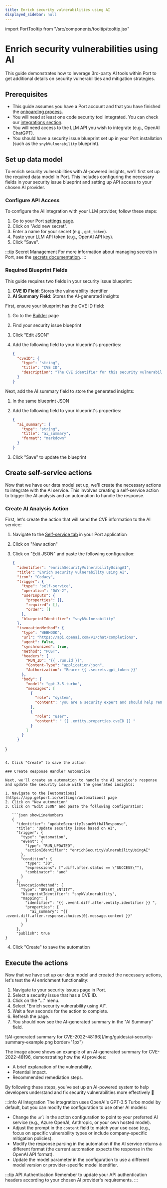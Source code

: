 ```yaml
---
title: Enrich security vulnerabilities using AI
displayed_sidebar: null
---
```


import PortTooltip from "/src/components/tooltip/tooltip.jsx"

# Enrich security vulnerabilities using AI

This guide demonstrates how to leverage 3rd-party AI tools within Port to get additional details on security vulnerabilities and mitigation strategies.

## Prerequisites

- This guide assumes you have a Port account and that you have finished the [onboarding process](https://docs.getport.io/quickstart).
- You will need at least one code security tool integrated. You can check our [integrations section](https://docs.getport.io/build-your-software-catalog/sync-data-to-catalog/code-quality-security/).
- You will need access to the LLM API you wish to integrate (e.g., OpenAI ChatGPT).
- You should have a security issue blueprint set up in your Port installation (such as the `snykVulnerability` blueprint).

## Set up data model

To enrich security vulnerabilities with AI-powered insights, we'll first set up the required data model in Port. This includes configuring the necessary fields in your security issue blueprint and setting up API access to your chosen AI provider.

### Configure API Access

To configure the AI integration with your LLM provider, follow these steps:

1. Go to your Port [settings page](https://app.getport.io/settings/secrets).
2. Click on "Add new secret".
3. Enter a name for your secret (e.g., `gpt_token`).
4. Paste your LLM API token (e.g., OpenAI API key).
5. Click "Save".

:::tip Secret Management
For more information about managing secrets in Port, see the [secrets documentation](https://docs.getport.io/sso-rbac/port-secrets/).
:::

### Required Blueprint Fields

This guide requires two fields in your security issue blueprint:

1. **CVE ID Field**: Stores the vulnerability identifier
2. **AI Summary Field**: Stores the AI-generated insights

First, ensure your blueprint has the CVE ID field:

1. Go to the [Builder](https://app.getport.io/settings/data-model) page
2. Find your security issue blueprint
3. Click "Edit JSON"
4. Add the following field to your blueprint's properties:

   ```json
   {
     "cveID": {
       "type": "string",
       "title": "CVE ID",
       "description": "The CVE identifier for this security vulnerability"
     }
   }
   ```

Next, add the AI summary field to store the generated insights:

1. In the same blueprint JSON
2. Add the following field to your blueprint's properties:

   ```json
   {
     "ai_summary": {
       "type": "string",
       "title": "ai_summary",
       "format": "markdown"
     }
   }
   ```

3. Click "Save" to update the blueprint

## Create self-service actions

Now that we have our data model set up, we'll create the necessary actions to integrate with the AI service. This involves creating a self-service action to trigger the AI analysis and an automation to handle the response.

### Create AI Analysis Action

First, let's create the action that will send the CVE information to the AI service:

1. Navigate to the [Self-service tab](https://app.getport.io/self-serve) in your Port application
2. Click on "New action"
3. Click on "Edit JSON" and paste the following configuration:

   ```json showLineNumbers
   {
     "identifier": "enrichSecurityVulnerabilityUsingAI",
     "title": "Enrich security vulnerability using AI",
     "icon": "Codacy",
     "trigger": {
       "type": "self-service",
       "operation": "DAY-2",
       "userInputs": {
         "properties": {},
         "required": [],
         "order": []
       },
       "blueprintIdentifier": "snykVulnerability"
     },
     "invocationMethod": {
       "type": "WEBHOOK",
       "url": "https://api.openai.com/v1/chat/completions",
       "agent": false,
       "synchronized": true,
       "method": "POST",
       "headers": {
         "RUN_ID": "{{ .run.id }}",
         "Content-Type": "application/json",
         "Authorization": "Bearer {{ .secrets.gpt_token }}"
       },
       "body": {
         "model": "gpt-3.5-turbo",
         "messages": [
           {
             "role": "system",
             "content": "you are a security expert and should help remediate issues. Lookup for this CVE and provide in markdown few sentences on what is it and how to resolve. Limit to 500 chars. Return in markdown formatting."
           },
           {
             "role": "user",
             "content": " {{ .entity.properties.cveID }} "
           }
         ]
       }
     }
}
```

4. Click "Create" to save the action

### Create Response Handler Automation

Next, we'll create an automation to handle the AI service's response and update the security issue with the generated insights:

1. Navigate to the [Automations](https://app.getport.io/settings/automations) page
2. Click on "New automation"
3. Click on "Edit JSON" and paste the following configuration:

   ```json showLineNumbers
   {
     "identifier": "updateSecurityIssueWithAIResponse",
     "title": "Update security issue based on AI",
     "trigger": {
       "type": "automation",
       "event": {
         "type": "RUN_UPDATED",
         "actionIdentifier": "enrichSecurityVulnerabilityUsingAI"
       },
       "condition": {
         "type": "JQ",
         "expressions": [".diff.after.status == \"SUCCESS\""],
         "combinator": "and"
       }
     },
     "invocationMethod": {
       "type": "UPSERT_ENTITY",
       "blueprintIdentifier": "snykVulnerability",
       "mapping": {
         "identifier": "{{ .event.diff.after.entity.identifier }} ",
         "properties": {
           "ai_summary": "{{ .event.diff.after.response.choices[0].message.content }}"
         }
       }
     },
     "publish": true
}
```

4. Click "Create" to save the automation

## Execute the actions

Now that we have set up our data model and created the necessary actions, let's test the AI enrichment functionality:

1. Navigate to your security issues page in Port.
2. Select a security issue that has a CVE ID.
3. Click on the "..." menu.
4. Select "Enrich security vulnerability using AI".
5. Wait a few seconds for the action to complete.
6. Refresh the page.
7. You should now see the AI-generated summary in the "AI Summary" field.

![AI-generated summary for CVE-2022-48196](/img/guides/ai-security-summary-example.png border="1px")

The image above shows an example of an AI-generated summary for CVE-2022-48196, demonstrating how the AI provides:

- A brief explanation of the vulnerability.
- Potential impact.
- Recommended remediation steps.

By following these steps, you've set up an AI-powered system to help developers understand and fix security vulnerabilities more effectively 🎉

:::info AI Integration
The integration uses OpenAI's GPT-3.5 Turbo model by default, but you can modify the configuration to use other AI models:

- Change the `url` in the action configuration to point to your preferred AI service (e.g., Azure OpenAI, Anthropic, or your own hosted model).
- Adjust the prompt in the `content` field to match your use case (e.g., focus on specific vulnerability types or include company-specific mitigation policies).
- Modify the response parsing in the automation if the AI service returns a different format (the current automation expects the response in the OpenAI API format).
- Update the model parameter in the configuration to use a different model version or provider-specific model identifier.

:::tip API Authentication
Remember to update your API authentication headers according to your chosen AI provider's requirements.
:::
